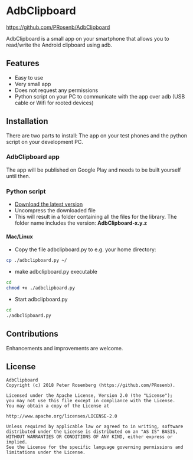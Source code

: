 # AdbClipboard #
https://github.com/PRosenb/AdbClipboard

AdbClipboard is a small app on your smartphone that allows you to read/write the Android clipboard using adb.

## Features ##
- Easy to use
- Very small app
- Does not request any permissions
- Python script on your PC to communicate with the app over adb (USB cable or Wifi for rooted devices)

## Installation ##
There are two parts to install: The app on your test phones and the python script on your development PC.

### AdbClipboard app ###
The app will be published on Google Play and needs to be built yourself until then.

### Python script ###
- [Download the latest version](https://github.com/PRosenb/AdbClipboard/releases/latest)
- Uncompress the downloaded file
- This will result in a folder containing all the files for the library. The folder name includes the version: **AdbClipboard-x.y.z**

#### Mac/Linux ####
   - Copy the file adbclipboard.py to e.g. your home directory:
```bash
cp ./adbclipboard.py ~/
```
   - make adbclipboard.py executable
```bash
cd
chmod +x ./adbclipboard.py
```
   - Start adbclipboard.py
```bash
cd
./adbclipboard.py
```

## Contributions ##
Enhancements and improvements are welcome.

## License ##
```
AdbClipboard
Copyright (c) 2018 Peter Rosenberg (https://github.com/PRosenb).

Licensed under the Apache License, Version 2.0 (the "License");
you may not use this file except in compliance with the License.
You may obtain a copy of the License at

http://www.apache.org/licenses/LICENSE-2.0

Unless required by applicable law or agreed to in writing, software
distributed under the License is distributed on an "AS IS" BASIS,
WITHOUT WARRANTIES OR CONDITIONS OF ANY KIND, either express or implied.
See the License for the specific language governing permissions and
limitations under the License.
```
